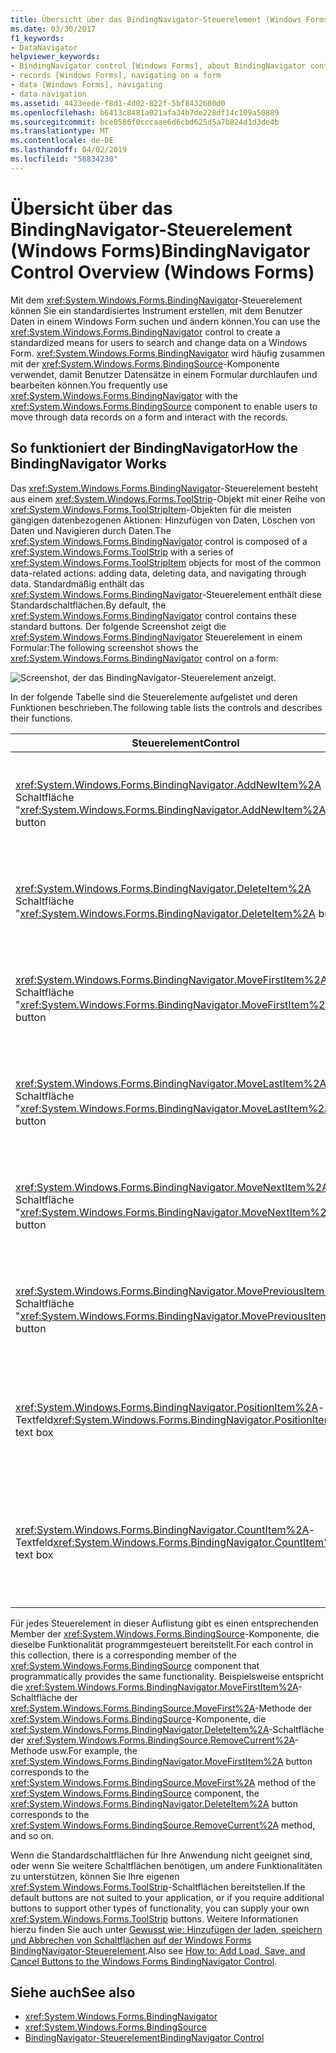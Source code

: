 ```yaml
---
title: Übersicht über das BindingNavigator-Steuerelement (Windows Forms)
ms.date: 03/30/2017
f1_keywords:
- DataNavigator
helpviewer_keywords:
- BindingNavigator control [Windows Forms], about BindingNavigator control
- records [Windows Forms], navigating on a form
- data [Windows Forms], navigating
- data navigation
ms.assetid: 4423eede-f8d1-4d02-822f-5bf8432680d0
ms.openlocfilehash: b6413c8481a021afa34b7de228df14c109a50889
ms.sourcegitcommit: bce0586f0cccaae6d6cbd625d5a7b824d1d3de4b
ms.translationtype: MT
ms.contentlocale: de-DE
ms.lasthandoff: 04/02/2019
ms.locfileid: "58834230"
---
```

# <a name="bindingnavigator-control-overview-windows-forms"></a><span data-ttu-id="2f502-102">Übersicht über das BindingNavigator-Steuerelement (Windows Forms)</span><span class="sxs-lookup"><span data-stu-id="2f502-102">BindingNavigator Control Overview (Windows Forms)</span></span>
<span data-ttu-id="2f502-103">Mit dem <xref:System.Windows.Forms.BindingNavigator>-Steuerelement können Sie ein standardisiertes Instrument erstellen, mit dem Benutzer Daten in einem Windows Form suchen und ändern können.</span><span class="sxs-lookup"><span data-stu-id="2f502-103">You can use the <xref:System.Windows.Forms.BindingNavigator> control to create a standardized means for users to search and change data on a Windows Form.</span></span> <span data-ttu-id="2f502-104"><xref:System.Windows.Forms.BindingNavigator> wird häufig zusammen mit der <xref:System.Windows.Forms.BindingSource>-Komponente verwendet, damit Benutzer Datensätze in einem Formular durchlaufen und bearbeiten können.</span><span class="sxs-lookup"><span data-stu-id="2f502-104">You frequently use <xref:System.Windows.Forms.BindingNavigator> with the <xref:System.Windows.Forms.BindingSource> component to enable users to move through data records on a form and interact with the records.</span></span>  
  
## <a name="how-the-bindingnavigator-works"></a><span data-ttu-id="2f502-105">So funktioniert der BindingNavigator</span><span class="sxs-lookup"><span data-stu-id="2f502-105">How the BindingNavigator Works</span></span>  

 <span data-ttu-id="2f502-106">Das <xref:System.Windows.Forms.BindingNavigator>-Steuerelement besteht aus einem <xref:System.Windows.Forms.ToolStrip>-Objekt mit einer Reihe von <xref:System.Windows.Forms.ToolStripItem>-Objekten für die meisten gängigen datenbezogenen Aktionen: Hinzufügen von Daten, Löschen von Daten und Navigieren durch Daten.</span><span class="sxs-lookup"><span data-stu-id="2f502-106">The <xref:System.Windows.Forms.BindingNavigator> control is composed of a <xref:System.Windows.Forms.ToolStrip> with a series of <xref:System.Windows.Forms.ToolStripItem> objects for most of the common data-related actions: adding data, deleting data, and navigating through data.</span></span> <span data-ttu-id="2f502-107">Standardmäßig enthält das <xref:System.Windows.Forms.BindingNavigator>-Steuerelement enthält diese Standardschaltflächen.</span><span class="sxs-lookup"><span data-stu-id="2f502-107">By default, the <xref:System.Windows.Forms.BindingNavigator> control contains these standard buttons.</span></span> <span data-ttu-id="2f502-108">Der folgende Screenshot zeigt die <xref:System.Windows.Forms.BindingNavigator> Steuerelement in einem Formular:</span><span class="sxs-lookup"><span data-stu-id="2f502-108">The following screenshot shows the <xref:System.Windows.Forms.BindingNavigator> control on a form:</span></span>
  
 ![Screenshot, der das BindingNavigator-Steuerelement anzeigt.](./media/bindingnavigator-control-overview-windows-forms/bindingnavigator-control-form.gif)  
  
 <span data-ttu-id="2f502-110">In der folgende Tabelle sind die Steuerelemente aufgelistet und deren Funktionen beschrieben.</span><span class="sxs-lookup"><span data-stu-id="2f502-110">The following table lists the controls and describes their functions.</span></span>  
  
|<span data-ttu-id="2f502-111">Steuerelement</span><span class="sxs-lookup"><span data-stu-id="2f502-111">Control</span></span>|<span data-ttu-id="2f502-112">Funktion</span><span class="sxs-lookup"><span data-stu-id="2f502-112">Function</span></span>|  
|-------------|--------------|  
|<span data-ttu-id="2f502-113"><xref:System.Windows.Forms.BindingNavigator.AddNewItem%2A> Schaltfläche "</span><span class="sxs-lookup"><span data-stu-id="2f502-113"><xref:System.Windows.Forms.BindingNavigator.AddNewItem%2A> button</span></span>|<span data-ttu-id="2f502-114">Fügt eine neue Zeile in der zugrunde liegenden Datenquelle ein.</span><span class="sxs-lookup"><span data-stu-id="2f502-114">Inserts a new row into the underlying data source.</span></span>|  
|<span data-ttu-id="2f502-115"><xref:System.Windows.Forms.BindingNavigator.DeleteItem%2A> Schaltfläche "</span><span class="sxs-lookup"><span data-stu-id="2f502-115"><xref:System.Windows.Forms.BindingNavigator.DeleteItem%2A> button</span></span>|<span data-ttu-id="2f502-116">Löscht die aktuelle Zeile aus der zugrunde liegenden Datenquelle.</span><span class="sxs-lookup"><span data-stu-id="2f502-116">Deletes the current row from the underlying data source.</span></span>|  
|<span data-ttu-id="2f502-117"><xref:System.Windows.Forms.BindingNavigator.MoveFirstItem%2A> Schaltfläche "</span><span class="sxs-lookup"><span data-stu-id="2f502-117"><xref:System.Windows.Forms.BindingNavigator.MoveFirstItem%2A> button</span></span>|<span data-ttu-id="2f502-118">Wechselt zum ersten Element in der zugrunde liegenden Datenquelle.</span><span class="sxs-lookup"><span data-stu-id="2f502-118">Moves to the first item in the underlying data source.</span></span>|  
|<span data-ttu-id="2f502-119"><xref:System.Windows.Forms.BindingNavigator.MoveLastItem%2A> Schaltfläche "</span><span class="sxs-lookup"><span data-stu-id="2f502-119"><xref:System.Windows.Forms.BindingNavigator.MoveLastItem%2A> button</span></span>|<span data-ttu-id="2f502-120">Wechselt zum letzten Element in der zugrunde liegenden Datenquelle.</span><span class="sxs-lookup"><span data-stu-id="2f502-120">Moves to the last item in the underlying data source.</span></span>|  
|<span data-ttu-id="2f502-121"><xref:System.Windows.Forms.BindingNavigator.MoveNextItem%2A> Schaltfläche "</span><span class="sxs-lookup"><span data-stu-id="2f502-121"><xref:System.Windows.Forms.BindingNavigator.MoveNextItem%2A> button</span></span>|<span data-ttu-id="2f502-122">Wechselt zum nächsten Element in der zugrunde liegenden Datenquelle.</span><span class="sxs-lookup"><span data-stu-id="2f502-122">Moves to the next item in the underlying data source.</span></span>|  
|<span data-ttu-id="2f502-123"><xref:System.Windows.Forms.BindingNavigator.MovePreviousItem%2A> Schaltfläche "</span><span class="sxs-lookup"><span data-stu-id="2f502-123"><xref:System.Windows.Forms.BindingNavigator.MovePreviousItem%2A> button</span></span>|<span data-ttu-id="2f502-124">Wechselt zum vorherigen Element in der zugrunde liegenden Datenquelle.</span><span class="sxs-lookup"><span data-stu-id="2f502-124">Moves to the previous item in the underlying data source.</span></span>|  
|<span data-ttu-id="2f502-125"><xref:System.Windows.Forms.BindingNavigator.PositionItem%2A>-Textfeld</span><span class="sxs-lookup"><span data-stu-id="2f502-125"><xref:System.Windows.Forms.BindingNavigator.PositionItem%2A> text box</span></span>|<span data-ttu-id="2f502-126">Gibt die aktuelle Position in der zugrunde liegenden Datenquelle zurück.</span><span class="sxs-lookup"><span data-stu-id="2f502-126">Returns the current position within the underlying data source.</span></span>|  
|<span data-ttu-id="2f502-127"><xref:System.Windows.Forms.BindingNavigator.CountItem%2A>-Textfeld</span><span class="sxs-lookup"><span data-stu-id="2f502-127"><xref:System.Windows.Forms.BindingNavigator.CountItem%2A> text box</span></span>|<span data-ttu-id="2f502-128">Gibt die Gesamtzahl von Elementen in der zugrunde liegenden Datenquelle zurück.</span><span class="sxs-lookup"><span data-stu-id="2f502-128">Returns the total number of items in the underlying data source.</span></span>|  
  
 <span data-ttu-id="2f502-129">Für jedes Steuerelement in dieser Auflistung gibt es einen entsprechenden Member der <xref:System.Windows.Forms.BindingSource>-Komponente, die dieselbe Funktionalität programmgesteuert bereitstellt.</span><span class="sxs-lookup"><span data-stu-id="2f502-129">For each control in this collection, there is a corresponding member of the <xref:System.Windows.Forms.BindingSource> component that programmatically provides the same functionality.</span></span> <span data-ttu-id="2f502-130">Beispielsweise entspricht die <xref:System.Windows.Forms.BindingNavigator.MoveFirstItem%2A>-Schaltfläche der <xref:System.Windows.Forms.BindingSource.MoveFirst%2A>-Methode der <xref:System.Windows.Forms.BindingSource>-Komponente, die <xref:System.Windows.Forms.BindingNavigator.DeleteItem%2A>-Schaltfläche der <xref:System.Windows.Forms.BindingSource.RemoveCurrent%2A>-Methode usw.</span><span class="sxs-lookup"><span data-stu-id="2f502-130">For example, the <xref:System.Windows.Forms.BindingNavigator.MoveFirstItem%2A> button corresponds to the <xref:System.Windows.Forms.BindingSource.MoveFirst%2A> method of the <xref:System.Windows.Forms.BindingSource> component, the <xref:System.Windows.Forms.BindingNavigator.DeleteItem%2A> button corresponds to the <xref:System.Windows.Forms.BindingSource.RemoveCurrent%2A> method, and so on.</span></span>  
  
 <span data-ttu-id="2f502-131">Wenn die Standardschaltflächen für Ihre Anwendung nicht geeignet sind, oder wenn Sie weitere Schaltflächen benötigen, um andere Funktionalitäten zu unterstützen, können Sie Ihre eigenen <xref:System.Windows.Forms.ToolStrip>-Schaltflächen bereitstellen.</span><span class="sxs-lookup"><span data-stu-id="2f502-131">If the default buttons are not suited to your application, or if you require additional buttons to support other types of functionality, you can supply your own <xref:System.Windows.Forms.ToolStrip> buttons.</span></span> <span data-ttu-id="2f502-132">Weitere Informationen hierzu finden Sie auch unter [Gewusst wie: Hinzufügen der laden, speichern und Abbrechen von Schaltflächen auf der Windows Forms BindingNavigator-Steuerelement](load-save-and-cancel-bindingnavigator.md).</span><span class="sxs-lookup"><span data-stu-id="2f502-132">Also see [How to: Add Load, Save, and Cancel Buttons to the Windows Forms BindingNavigator Control](load-save-and-cancel-bindingnavigator.md).</span></span>  
  
## <a name="see-also"></a><span data-ttu-id="2f502-133">Siehe auch</span><span class="sxs-lookup"><span data-stu-id="2f502-133">See also</span></span>
- <xref:System.Windows.Forms.BindingNavigator>
- <xref:System.Windows.Forms.BindingSource>
- [<span data-ttu-id="2f502-134">BindingNavigator-Steuerelement</span><span class="sxs-lookup"><span data-stu-id="2f502-134">BindingNavigator Control</span></span>](bindingnavigator-control-windows-forms.md)

